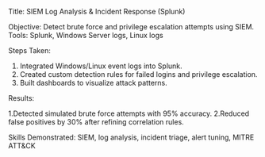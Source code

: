 Title: SIEM Log Analysis & Incident Response (Splunk)

Objective: Detect brute force and privilege escalation attempts using SIEM.
Tools: Splunk, Windows Server logs, Linux logs

Steps Taken:

1. Integrated Windows/Linux event logs into Splunk.
2. Created custom detection rules for failed logins and privilege escalation.
3. Built dashboards to visualize attack patterns.

Results:

1.Detected simulated brute force attempts with 95% accuracy.
2.Reduced false positives by 30% after refining correlation rules.

Skills Demonstrated: SIEM, log analysis, incident triage, alert tuning, MITRE ATT&CK
